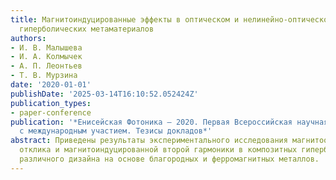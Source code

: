 ```yaml
---
title: Магнитоиндуцированные эффекты в оптическом и нелинейно-оптическом отклике композитных
  гиперболических метаматериалов
authors:
- И. В. Малышева
- И. А. Колмычек
- А. П. Леонтьев
- Т. В. Мурзина
date: '2020-01-01'
publishDate: '2025-03-14T16:10:52.052424Z'
publication_types:
- paper-conference
publication: '*Енисейская Фотоника – 2020. Первая Всероссийская научная конференция
  с международным участием. Тезисы докладов*'
abstract: Приведены результаты экспериментального исследования магнитооптического
  отклика и магнитоиндуцированной второй гармоники в композитных гиперболических метаматериалах
  различного дизайна на основе благородных и ферромагнитных металлов.
---
```

